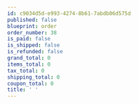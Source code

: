 ```yaml
---
id: c9034d5d-e993-4274-8b61-7abdb06d575d
published: false
blueprint: order
order_number: 38
is_paid: false
is_shipped: false
is_refunded: false
grand_total: 0
items_total: 0
tax_total: 0
shipping_total: 0
coupon_total: 0
title: ' '
---
```

